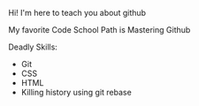 Hi! I'm here to teach you about github 

My favorite Code School Path is Mastering Github 

Deadly Skills:
* Git
* CSS
* HTML
* Killing history using git rebase
